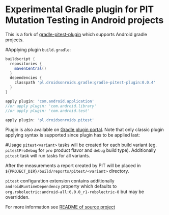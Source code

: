 # Experimental Gradle plugin for PIT Mutation Testing in Android projects
This is a fork of [gradle-pitest-plugin](https://github.com/szpak/gradle-pitest-plugin)
which supports Android gradle projects. 

#Applying plugin
`build.gradle`:
```groovy
buildscript {
  repositories {
    mavenCentral()
  }
  dependencies {
    classpath 'pl.droidsonroids.gradle:gradle-pitest-plugin:0.0.4'
  }
}

apply plugin: 'com.android.application'
//or apply plugin: 'com.android.library'
//or apply plugin: 'com.android.test'

apply plugin: 'pl.droidsonroids.pitest'
```

Plugin is also available on [Gradle plugin portal](https://plugins.gradle.org/plugin/pl.droidsonroids.pitest). Note that only classic plugin applying syntax is supported since plugin has to be applied last:

#Usage
`pitest<variant>` tasks will be created for each build variant 
(eg. `pitestProDebug` for `pro` product flavor and `debug` build type).
Additionally `pitest` task will run tasks for all variants.

After the measurements a report created by PIT will be placed in `${PROJECT_DIR}/build/reports/pitest/<variant>` directory.

`pitest` configuration extension contains additionally `androidRuntimeDependency` property 
which defaults to `org.robolectric:android-all:6.0.0_r1-robolectric-0` but may be overridden.   

For more information see [README of source project](https://github.com/szpak/gradle-pitest-plugin/blob/master/README.md)
